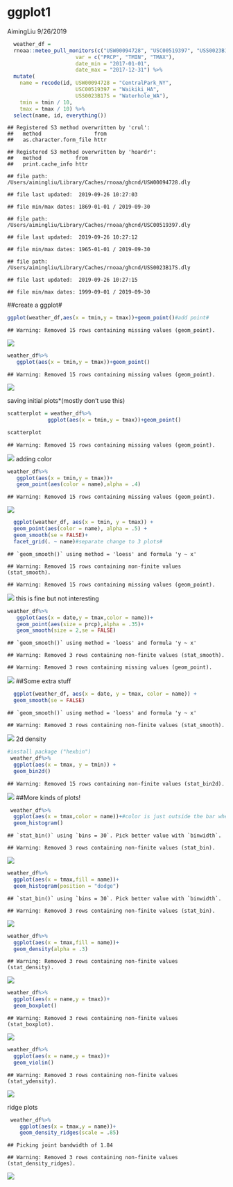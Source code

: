 ggplot1
================
AimingLiu
9/26/2019

``` r
  weather_df = 
  rnoaa::meteo_pull_monitors(c("USW00094728", "USC00519397", "USS0023B17S"),#download weather from these three sets#
                      var = c("PRCP", "TMIN", "TMAX"), 
                      date_min = "2017-01-01",
                      date_max = "2017-12-31") %>%
  mutate(
    name = recode(id, USW00094728 = "CentralPark_NY", 
                      USC00519397 = "Waikiki_HA",
                      USS0023B17S = "Waterhole_WA"),
    tmin = tmin / 10,
    tmax = tmax / 10) %>%
  select(name, id, everything())
```

    ## Registered S3 method overwritten by 'crul':
    ##   method                 from
    ##   as.character.form_file httr

    ## Registered S3 method overwritten by 'hoardr':
    ##   method           from
    ##   print.cache_info httr

    ## file path:          /Users/aimingliu/Library/Caches/rnoaa/ghcnd/USW00094728.dly

    ## file last updated:  2019-09-26 10:27:03

    ## file min/max dates: 1869-01-01 / 2019-09-30

    ## file path:          /Users/aimingliu/Library/Caches/rnoaa/ghcnd/USC00519397.dly

    ## file last updated:  2019-09-26 10:27:12

    ## file min/max dates: 1965-01-01 / 2019-09-30

    ## file path:          /Users/aimingliu/Library/Caches/rnoaa/ghcnd/USS0023B17S.dly

    ## file last updated:  2019-09-26 10:27:15

    ## file min/max dates: 1999-09-01 / 2019-09-30

\#\#create a ggplot\#

``` r
ggplot(weather_df,aes(x = tmin,y = tmax))+geom_point()#add point#
```

    ## Warning: Removed 15 rows containing missing values (geom_point).

![](ggplot-1_files/figure-gfm/unnamed-chunk-1-1.png)<!-- -->

``` r
weather_df%>%
   ggplot(aes(x = tmin,y = tmax))+geom_point()
```

    ## Warning: Removed 15 rows containing missing values (geom_point).

![](ggplot-1_files/figure-gfm/unnamed-chunk-2-1.png)<!-- -->

saving initial plots\*(mostly don’t use this)

``` r
scatterplot = weather_df%>%
             ggplot(aes(x = tmin,y = tmax))+geom_point()

scatterplot
```

    ## Warning: Removed 15 rows containing missing values (geom_point).

![](ggplot-1_files/figure-gfm/unnamed-chunk-3-1.png)<!-- --> adding
color

``` r
weather_df%>%
   ggplot(aes(x = tmin,y = tmax))+
   geom_point(aes(color = name),alpha = .4)
```

    ## Warning: Removed 15 rows containing missing values (geom_point).

![](ggplot-1_files/figure-gfm/unnamed-chunk-4-1.png)<!-- -->

``` r
  ggplot(weather_df, aes(x = tmin, y = tmax)) + 
  geom_point(aes(color = name), alpha = .5) +
  geom_smooth(se = FALSE)+
  facet_grid(. ~ name)#separate change to 3 plots#
```

    ## `geom_smooth()` using method = 'loess' and formula 'y ~ x'

    ## Warning: Removed 15 rows containing non-finite values (stat_smooth).

    ## Warning: Removed 15 rows containing missing values (geom_point).

![](ggplot-1_files/figure-gfm/unnamed-chunk-5-1.png)<!-- --> this is
fine but not interesting

``` r
weather_df%>%
   ggplot(aes(x = date,y = tmax,color = name))+
   geom_point(aes(size = prcp),alpha = .35)+
   geom_smooth(size = 2,se = FALSE)
```

    ## `geom_smooth()` using method = 'loess' and formula 'y ~ x'

    ## Warning: Removed 3 rows containing non-finite values (stat_smooth).

    ## Warning: Removed 3 rows containing missing values (geom_point).

![](ggplot-1_files/figure-gfm/unnamed-chunk-6-1.png)<!-- --> \#\#Some
extra stuff

``` r
  ggplot(weather_df, aes(x = date, y = tmax, color = name)) + 
  geom_smooth(se = FALSE) 
```

    ## `geom_smooth()` using method = 'loess' and formula 'y ~ x'

    ## Warning: Removed 3 rows containing non-finite values (stat_smooth).

![](ggplot-1_files/figure-gfm/unnamed-chunk-7-1.png)<!-- --> 2d density

``` r
#install package ("hexbin")
 weather_df%>%
  ggplot(aes(x = tmax, y = tmin)) + 
  geom_bin2d()
```

    ## Warning: Removed 15 rows containing non-finite values (stat_bin2d).

![](ggplot-1_files/figure-gfm/unnamed-chunk-8-1.png)<!-- --> \#\#More
kinds of plots\!

``` r
 weather_df%>%
  ggplot(aes(x = tmax,color = name))+#color is just outside the bar when you change color to fill it will change the color of bar#
  geom_histogram()
```

    ## `stat_bin()` using `bins = 30`. Pick better value with `binwidth`.

    ## Warning: Removed 3 rows containing non-finite values (stat_bin).

![](ggplot-1_files/figure-gfm/unnamed-chunk-9-1.png)<!-- -->

``` r
weather_df%>%
  ggplot(aes(x = tmax,fill = name))+
  geom_histogram(position = "dodge")
```

    ## `stat_bin()` using `bins = 30`. Pick better value with `binwidth`.

    ## Warning: Removed 3 rows containing non-finite values (stat_bin).

![](ggplot-1_files/figure-gfm/unnamed-chunk-10-1.png)<!-- -->

``` r
weather_df%>%
  ggplot(aes(x = tmax,fill = name))+
  geom_density(alpha = .3)
```

    ## Warning: Removed 3 rows containing non-finite values (stat_density).

![](ggplot-1_files/figure-gfm/unnamed-chunk-11-1.png)<!-- -->

``` r
weather_df%>%
  ggplot(aes(x = name,y = tmax))+
  geom_boxplot()
```

    ## Warning: Removed 3 rows containing non-finite values (stat_boxplot).

![](ggplot-1_files/figure-gfm/unnamed-chunk-12-1.png)<!-- -->

``` r
weather_df%>%
  ggplot(aes(x = name,y = tmax))+
  geom_violin()
```

    ## Warning: Removed 3 rows containing non-finite values (stat_ydensity).

![](ggplot-1_files/figure-gfm/unnamed-chunk-13-1.png)<!-- -->

ridge plots

``` r
 weather_df%>%
    ggplot(aes(x = tmax,y = name))+
    geom_density_ridges(scale = .85)
```

    ## Picking joint bandwidth of 1.84

    ## Warning: Removed 3 rows containing non-finite values (stat_density_ridges).

![](ggplot-1_files/figure-gfm/unnamed-chunk-14-1.png)<!-- -->
